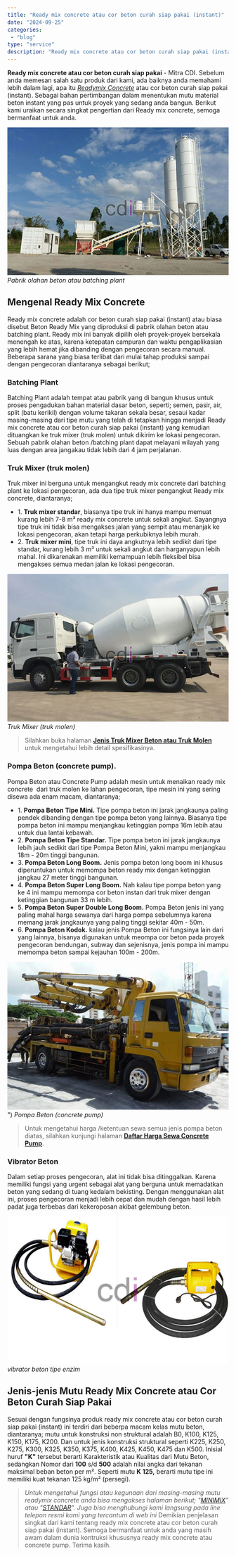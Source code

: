 ```yaml
---
title: "Ready mix concrete atau cor beton curah siap pakai (instant)"
date: "2024-09-25"
categories:
 - "blog"
type: "service"
description: "Ready mix concrete atau cor beton curah siap pakai (instant). Demikian penjelasan singkat dari kami tentang ready mix concrete atau cor beton curah siap paka..."
---
```


**Ready mix concrete atau cor beton curah siap pakai** - Mitra CDI. Sebelum anda memesan salah satu produk dari kami, ada baiknya anda memahami lebih dalam lagi, apa itu [_Readymix Concrete_](/blog/mengenal-beton-rakitan-atau-pracetak "Mengenal Beton Rakitan atau Pracetak") atau cor beton curah siap pakai (instant). Sebagai bahan pertimbangan dalam menentukan mutu material beton instant yang pas untuk proyek yang sedang anda bangun. Berikut kami uraikan secara singkat pengertian dari Ready mix concrete, semoga bermanfaat untuk anda.

![Ready mix concrete atau cor beton curah siap pakai ](/images/blog/Lokasi-Plant-Ready-Mix-Beton.jpg)
*Pabrik olahan beton atau batching plant*

## Mengenal Ready Mix Concrete

Ready mix concrete adalah cor beton curah siap pakai (instant) atau biasa disebut Beton Ready Mix yang diproduksi di pabrik olahan beton atau batching plant. Ready mix ini banyak dipilih oleh proyek-proyek bersekala menengah ke atas, karena ketepatan campuran dan waktu pengaplikasian yang lebih hemat jika dibanding dengan pengecoran secara manual. Beberapa sarana yang biasa terlibat dari mulai tahap produksi sampai dengan pengecoran diantaranya sebagai berikut;

### Batching Plant

Batching Plant adalah tempat atau pabrik yang di bangun khusus untuk proses pengadukan bahan material dasar beton, seperti; semen, pasir, air, split (batu kerikil) dengan volume takaran sekala besar, sesaui kadar masing-masing dari tipe mutu yang telah di tetapkan hingga menjadi Ready mix concrete atau cor beton curah siap pakai (instant) yang kemudian dituangkan ke truk mixer (truk molen) untuk dikirim ke lokasi pengecoran. Sebuah pabrik olahan beton /batching plant dapat melayani wilayah yang luas dengan area jangakau tidak lebih dari 4 jam perjalanan.

### Truk Mixer (truk molen)

Truk mixer ini berguna untuk mengangkut ready mix concrete dari batching plant ke lokasi pengecoran, ada dua tipe truk mixer pengangkut Ready mix concrete, diantaranya;
- 1\. **Truk mixer standar**, biasanya tipe truk ini hanya mampu memuat kurang lebih 7-8 m³ ready mix concrete untuk sekali angkut. Sayangnya tipe truk ini tidak bisa mengakses jalan yang sempit atau menanjak ke lokasi pengecoran, akan tetapi harga perkubiknya lebih murah.
- 2\. **Truk mixer mini**, tipe truk ini daya angkutnya lebih sedikit dari tipe standar, kurang lebih 3 m³ untuk sekali angkut dan harganyapun lebih mahal. Ini dikarenakan memiliki kemampuan lebih fleksibel bisa mengakses semua medan jalan ke lokasi pengecoran.

![standard-k-125](/images/blog/standard-k-125.jpg)
*Truk Mixer (truk molen)*

> Silahkan buka halaman **[Jenis Truk Mixer Beton atau Truk Molen](/bengkel-karoseri)** untuk mengetahui lebih detail spesifikasinya.

### Pompa Beton (concrete pump).

Pompa Beton atau Concrete Pump adalah mesin untuk menaikan ready mix concrete  dari truk molen ke lahan pengecoran, tipe mesin ini yang sering disewa ada enam macam, diantaranya;
- 1\. **Pompa Beton Tipe Mini.** Tipe pompa beton ini jarak jangkaunya paling pendek dibanding dengan tipe pompa beton yang lainnya. Biasanya tipe pompa beton ini mampu menjangkau ketinggian pompa 16m lebih atau untuk dua lantai kebawah.
- 2\. **Pompa Beton Tipe Standar.** Tipe pompa beton ini jarak jangkaunya lebih jauh sedikit dari tipe Pompa Beton Mini, yakni mampu menjangkau 18m - 20m tinggi bangunan.
- 3\. **Pompa Beton Long Boom.** Jenis pompa beton long boom ini khusus diperuntukan untuk memompa beton ready mix dengan ketinggian jangkau 27 meter tinggi bangunan.
- 4\. **Pompa Beton Super Long Boom.** Nah kalau tipe pompa beton yang ke 4 ini mampu memompa cor beton instan dari truk mixer dengan ketinggian bangunan 33 m lebih.
- 5\. **Pompa Beton Super Double Long Boom.** Pompa Beton jenis ini yang paling mahal harga sewanya dari harga pompa sebelumnya karena memang jarak jangkaunya yang paling tinggi sekitar 40m - 50m.
- 6\. **Pompa Beton Kodok.** kalau jenis Pompa Beton ini fungsinya lain dari yang lainnya, bisanya digunakan untuk meompa cor beton pada proyek pengecoran bendungan, subway dan sejenisnya, jenis pompa ini mampu memompa beton sampai kejauhan 100m - 200m.

![Pompa Beton (concrete pump)](/images/blog/concrete-pump-mini.jpg)")
*Pompa Beton (concrete pump)*

> Untuk mengetahui harga /ketentuan sewa semua jenis pompa beton diatas, silahkan kunjungi halaman [**Daftar Harga Sewa Concrete Pump**](/page/daftar-harga-rental-pompa-beton-dan-readymix-cor).

### Vibrator Beton

Dalam setiap proses pengecoran, alat ini tidak bisa ditinggalkan. Karena memiliki fungsi yang urgent sebagai alat yang berguna untuk memadatkan beton yang sedang di tuang kedalam bekisting. Dengan menggunakan alat ini, proses pengecoran menjadi lebih cepat dan mudah dengan hasil lebih padat juga terbebas dari kekeroposan akibat gelembung beton.

![sewa-vibrator-bensin](/images/blog/sewa-vibrator-bensin.jpg)
*vibrator beton tipe enzim*

## Jenis-jenis Mutu Ready Mix Concrete atau Cor Beton Curah Siap Pakai

Sesuai dengan fungsinya produk ready mix concrete atau cor beton curah siap pakai (instant) ini terdiri dari beberpa macam kelas mutu beton, diantaranya; mutu untuk konstruksi non struktural adalah B0, K100, K125, K150, K175, K200. Dan untuk jenis konstruksi struktural seperti K225, K250, K275, K300, K325, K350, K375, K400, K425, K450, K475 dan K500. Inisial huruf **"K"** tersebut berarti Karakteristik atau Kualitas dari Mutu Beton, sedangkan Nomor dari **100** s/d **500** adalah nilai angka dari tekanan maksimal beban beton per m². Seperti mutu **K 125,** berarti mutu tipe ini memiliki kuat tekanan 125 kg/m² (persegi).

> _Untuk mengetahui fungsi atau kegunaan dari masing-masing mutu readymix concrete anda bisa mengakses halaman berikut; "[MINIMIX](/minimix "minimix concrete")" atau "[STANDAR](/standard "readymix concrete standar")". Juga bisa menghubungi kami langsung pada line telepon resmi kami yang tercantum di web ini_
Demikian penjelasan singkat dari kami tentang ready mix concrete atau cor beton curah siap pakai (instant). Semoga bermanfaat untuk anda yang masih awam dalam dunia kontruksi khususnya ready mix concrete atau concrete pump. Terima kasih.

